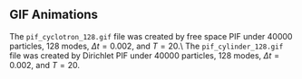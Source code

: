 ## GIF Animations
The `pif_cyclotron_128.gif` file was created by free space PIF under 40000 particles, 128 modes, $\Delta t=0.002$, and $T=20$.\\
The `pif_cylinder_128.gif` file was created by Dirichlet PIF under 40000 particles, 128 modes, $\Delta t=0.002$, and $T=20$.
